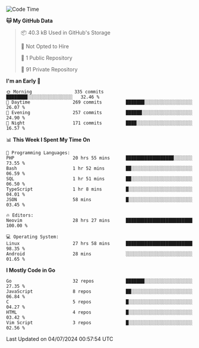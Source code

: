 
<!--START_SECTION:waka-->
![Code Time](http://img.shields.io/badge/Code%20Time-5%2C013%20hrs%2050%20mins-blue)

**🐱 My GitHub Data** 

> 📦 40.3 kB Used in GitHub's Storage 
 > 
> 🚫 Not Opted to Hire
 > 
> 📜 1 Public Repository 
 > 
> 🔑 91 Private Repository 
 > 
**I'm an Early 🐤** 

```text
🌞 Morning                335 commits         ████████░░░░░░░░░░░░░░░░░   32.46 % 
🌆 Daytime                269 commits         ███████░░░░░░░░░░░░░░░░░░   26.07 % 
🌃 Evening                257 commits         ██████░░░░░░░░░░░░░░░░░░░   24.90 % 
🌙 Night                  171 commits         ████░░░░░░░░░░░░░░░░░░░░░   16.57 % 
```


📊 **This Week I Spent My Time On** 

```text
💬 Programming Languages: 
PHP                      20 hrs 55 mins      ██████████████████░░░░░░░   73.55 % 
Bash                     1 hr 52 mins        ██░░░░░░░░░░░░░░░░░░░░░░░   06.59 % 
SQL                      1 hr 51 mins        ██░░░░░░░░░░░░░░░░░░░░░░░   06.50 % 
TypeScript               1 hr 8 mins         █░░░░░░░░░░░░░░░░░░░░░░░░   04.01 % 
JSON                     58 mins             █░░░░░░░░░░░░░░░░░░░░░░░░   03.45 % 

🔥 Editors: 
Neovim                   28 hrs 27 mins      █████████████████████████   100.00 % 

💻 Operating System: 
Linux                    27 hrs 58 mins      █████████████████████████   98.35 % 
Android                  28 mins             ░░░░░░░░░░░░░░░░░░░░░░░░░   01.65 % 
```

**I Mostly Code in Go** 

```text
Go                       32 repos            ███████░░░░░░░░░░░░░░░░░░   27.35 % 
JavaScript               8 repos             ██░░░░░░░░░░░░░░░░░░░░░░░   06.84 % 
C                        5 repos             █░░░░░░░░░░░░░░░░░░░░░░░░   04.27 % 
HTML                     4 repos             █░░░░░░░░░░░░░░░░░░░░░░░░   03.42 % 
Vim Script               3 repos             █░░░░░░░░░░░░░░░░░░░░░░░░   02.56 % 
```




 Last Updated on 04/07/2024 00:57:54 UTC
<!--END_SECTION:waka-->
